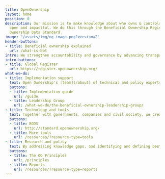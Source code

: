 ```yaml
---
title: OpenOwnership
layout: home
position: 0
description: Our mission is to make knowledge about who owns & controls companies
  open and impactful. We do this through the Beneficial Ownership Register and Beneficial
  Ownership Data Standard.
image: "/assets/img/og-image.png?version=2"
header-buttons:
- title: Beneficial ownership explained
  url: /what-is-bot
intro: We strengthen accountability and governance by advancing transparency in the ownership and control of companies.
intro-buttons:
- title: Global Register
  url: https://register.openownership.org/
what-we-do:
- title: Implementation support
  text: Open Ownership's [team](/about) of technical and policy experts provides support and guidance on all aspects of beneficial ownership transparency reforms.
  buttons:
  - title: Implementation guide
    url: /guide
  - title: Leadership Group
    url: /what-we-do/the-beneficial-ownership-leadership-group/
- title: Technology and tools
  text: Together with governments, companies and civil society, we create tools and support people to use beneficial ownership data to deliver economic and social benefits
  buttons:
  - title: BODS
    url: http://standard.openownership.org/
  - title: More tools
    url: /resources/?resource-type=tools
- title: Research and policy
  text: By addressing knowledge gaps, and identifying and defining best practice, our research raises the global standard of beneficial ownership transparency.
  buttons:
  - title: The OO Principles
    url: /principles
  - title: Reports
    url: /resources/?resource-type=reports
---
```


